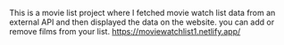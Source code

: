 This is a movie list project where I fetched movie watch list data from an external API and then displayed the data on the website. you can add or remove films from your list.                                                                                                                                                                https://moviewatchlist1.netlify.app/      
 
